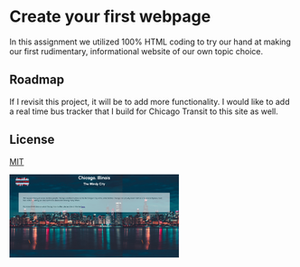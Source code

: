 
# Create your first webpage

In this assignment we utilized 100% HTML coding to try our hand at making our first rudimentary, informational website of our own topic choice.
## Roadmap

If I revisit this project, it will be to add more functionality. I would like to add a real time bus tracker that I build for Chicago Transit to this site as well.

## License

[MIT](https://choosealicense.com/licenses/mit/)

<img src="chicago.png" width='300'/>
